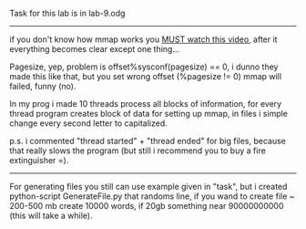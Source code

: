 Task for this lab is in lab-9.odg

---

if you don't know how mmap works you [MUST watch this video](https://www.youtube.com/watch?v=m7E9piHcfr4), after it
everything becomes clear except one thing...

Pagesize, yep, problem is offset%sysconf(pagesize) == 0, i dunno they made this like that, but you set wrong offset (%pagesize != 0) mmap will failed, funny (no).

In my prog i made 10 threads process all blocks of information, for every thread program creates block of data for setting up mmap,
in files i simple change every second letter to capitalized.

p.s. i commented "thread started" + "thread ended" for big files, because that really slows the program (but still i recommend you to buy a fire extinguisher =).

---

For generating files you still can use example given in "task", but i created python-script GenerateFile.py that randoms line, if you wand to create file
~ 200-500 mb create 10000 words, if 20gb something near 90000000000 (this will take a while).
